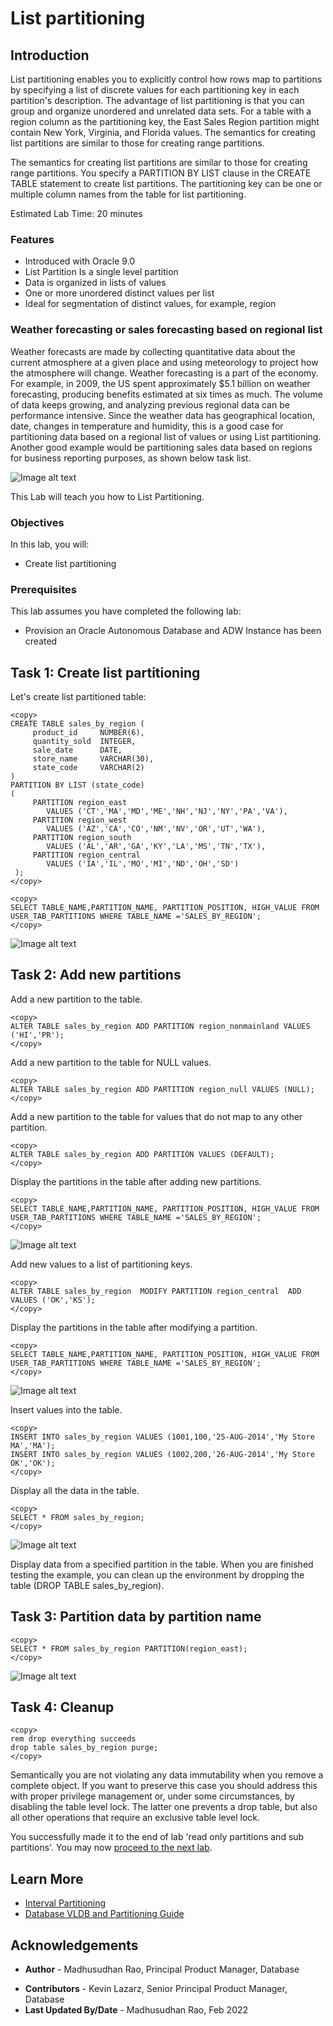 # List partitioning 

## Introduction

List partitioning enables you to explicitly control how rows map to partitions by specifying a list of discrete values for each partitioning key in each partition's description. The advantage of list partitioning is that you can group and organize unordered and unrelated data sets. For a table with a region column as the partitioning key, the East Sales Region partition might contain New York, Virginia, and Florida values. The semantics for creating list partitions are similar to those for creating range partitions. 

The semantics for creating list partitions are similar to those for creating range partitions. You specify a PARTITION BY LIST clause in the CREATE TABLE statement to create list partitions. The partitioning key can be one or multiple column names from the table for list partitioning.

Estimated Lab Time: 20 minutes

### Features

*	Introduced with Oracle 9.0
*	List Partition Is a single level partition  
*	Data is organized in lists of values
*	One or more unordered distinct values per list
*	Ideal for segmentation of distinct values, for example, region

### Weather forecasting or sales forecasting based on regional list

Weather forecasts are made by collecting quantitative data about the current atmosphere at a given place and using meteorology to project how the atmosphere will change. Weather forecasting is a part of the economy. For example, in 2009, the US spent approximately $5.1 billion on weather forecasting, producing benefits estimated at six times as much.
The volume of data keeps growing, and analyzing previous regional data can be performance intensive. Since the weather data has geographical location, date, changes in temperature and humidity, this is a good case for partitioning data based on a regional list of values or using List partitioning. Another good example would be partitioning sales data based on regions for business reporting purposes, as shown below task list.


![Image alt text](images/list-partitioning-introduction.png "List Partition introduction")

This Lab will teach you how to List Partitioning. 
  
### Objectives
 
In this lab, you will:
* Create list partitioning

### Prerequisites
This lab assumes you have completed the following lab:

- Provision an Oracle Autonomous Database and ADW Instance has been created

## Task 1: Create list partitioning

Let's create list partitioned table:
 
```
<copy>
CREATE TABLE sales_by_region ( 
     product_id     NUMBER(6), 
     quantity_sold  INTEGER, 
     sale_date      DATE, 
     store_name     VARCHAR(30), 
     state_code     VARCHAR(2) 
) 
PARTITION BY LIST (state_code) 
( 
     PARTITION region_east 
        VALUES ('CT','MA','MD','ME','NH','NJ','NY','PA','VA'), 
     PARTITION region_west 
        VALUES ('AZ','CA','CO','NM','NV','OR','UT','WA'), 
     PARTITION region_south 
        VALUES ('AL','AR','GA','KY','LA','MS','TN','TX'), 
     PARTITION region_central 
        VALUES ('IA','IL','MO','MI','ND','OH','SD') 
 );
</copy>
```

```
<copy>
SELECT TABLE_NAME,PARTITION_NAME, PARTITION_POSITION, HIGH_VALUE FROM USER_TAB_PARTITIONS WHERE TABLE_NAME ='SALES_BY_REGION';
</copy>
```

![Image alt text](images/sales-by-region-select.png "Sales by region select")

## Task 2: Add new partitions

Add a new partition to the table.

```
<copy>
ALTER TABLE sales_by_region ADD PARTITION region_nonmainland VALUES ('HI','PR');
</copy>
```

Add a new partition to the table for NULL values.

```
<copy>
ALTER TABLE sales_by_region ADD PARTITION region_null VALUES (NULL);
</copy>
```

Add a new partition to the table for values that do not map to any other partition.

```
<copy>
ALTER TABLE sales_by_region ADD PARTITION VALUES (DEFAULT);
</copy>
```  

Display the partitions in the table after adding new partitions.

```
<copy>
SELECT TABLE_NAME,PARTITION_NAME, PARTITION_POSITION, HIGH_VALUE FROM USER_TAB_PARTITIONS WHERE TABLE_NAME ='SALES_BY_REGION';
</copy>
``` 

![Image alt text](images/user-tab-partitions-select.png "user tab partitions select")

Add new values to a list of partitioning keys.

```
<copy>
ALTER TABLE sales_by_region  MODIFY PARTITION region_central  ADD VALUES ('OK','KS');
</copy>
``` 
 
Display the partitions in the table after modifying a partition.

```
<copy>
SELECT TABLE_NAME,PARTITION_NAME, PARTITION_POSITION, HIGH_VALUE FROM USER_TAB_PARTITIONS WHERE TABLE_NAME ='SALES_BY_REGION';
</copy>
``` 

![Image alt text](images/sales-by-region-select-2.png "Sales by region select")

Insert values into the table.

```
<copy>
INSERT INTO sales_by_region VALUES (1001,100,'25-AUG-2014','My Store MA','MA');
INSERT INTO sales_by_region VALUES (1002,200,'26-AUG-2014','My Store OK','OK');
</copy>
``` 

Display all the data in the table.

```
<copy>
SELECT * FROM sales_by_region;
</copy>
``` 

![Image alt text](images/sales-by-region-select-3.png "Sales by region select")

Display data from a specified partition in the table. When you are finished testing the example, you can clean up the environment by dropping the table (DROP TABLE sales_by_region).

## Task 3: Partition data by partition name


```
<copy>
SELECT * FROM sales_by_region PARTITION(region_east);
</copy>
``` 

![Image alt text](images/region-east-partition.png "region east partition")

## Task 4: Cleanup

```
<copy>
rem drop everything succeeds
drop table sales_by_region purge;
</copy>
```

Semantically you are not violating any data immutability when you remove a complete object. If you want to preserve this case you should address this with proper privilege management or, under some circumstances, by disabling the table level lock. The latter one prevents a drop table, but also all other operations that require an exclusive table level lock.

You successfully made it to the end of lab 'read only partitions and sub partitions'. You may now [proceed to the next lab](#next).   
 
## Learn More

* [Interval Partitioning](https://livesql.oracle.com/apex/livesql/file/content_EWT612PKY4EJZ4FEYTA52Q00.html)
* [Database VLDB and Partitioning Guide](https://docs.oracle.com/en/database/oracle/oracle-database/21/vldbg/partition-create-tables-indexes.html)

## Acknowledgements

- **Author** - Madhusudhan Rao, Principal Product Manager, Database
* **Contributors** - Kevin Lazarz, Senior Principal Product Manager, Database  
* **Last Updated By/Date** -  Madhusudhan Rao, Feb 2022 
